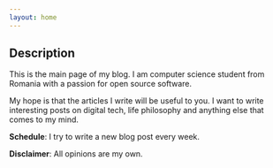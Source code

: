```yaml
---
layout: home
---
```


## Description

This is the main page of my blog.
I am computer science student from Romania with a passion for open source software.

My hope is that the articles I write will be useful to you.
I want to write interesting posts on digital tech, life philosophy and anything else that comes to my mind.

**Schedule**: I try to write a new blog post every week.

**Disclaimer**: All opinions are my own.
